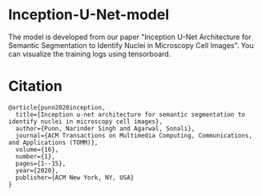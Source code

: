 # Inception-U-Net-model
The model is developed from our paper "Inception U-Net Architecture for Semantic Segmentation to Identify Nuclei in Microscopy Cell Images".
You can visualize the training logs using tensorboard.

# Citation
```
@article{punn2020inception,
  title={Inception u-net architecture for semantic segmentation to identify nuclei in microscopy cell images},
  author={Punn, Narinder Singh and Agarwal, Sonali},
  journal={ACM Transactions on Multimedia Computing, Communications, and Applications (TOMM)},
  volume={16},
  number={1},
  pages={1--15},
  year={2020},
  publisher={ACM New York, NY, USA}
}
```
